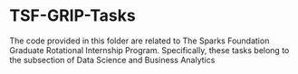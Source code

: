 # TSF-GRIP-Tasks
The code provided in this folder are related to The Sparks Foundation Graduate Rotational Internship Program. Specifically, these tasks belong to the subsection of Data Science and Business Analytics
